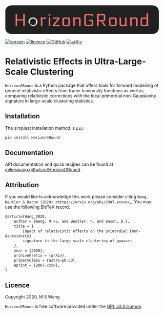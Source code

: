![HorizonGRound](./docs/source/_static/HorizonGRound.png)

[![version](https://img.shields.io/badge/version-0.1-green)](
https://github.com/mikeswang/HorizonGRound/tree/v0.1.0/README.md)
[![licence](https://img.shields.io/badge/licence-GPL%20v3-lightgrey)](
https://github.com/mikeswang/HorizonGRound/tree/v0.1.0/LICENCE)
[![GitHub](https://img.shields.io/badge/GitHub-MikeSWang%2FHorizonGRound-a3c1ad
)](https://github.com/mikeswang/HorizonGRound/tree/v0.1.0)
[![arXiv](https://img.shields.io/badge/arXiv-2007.xxxxx-red
)](https://arxiv.org/abs/2007.xxxxx)


# Relativistic Effects in Ultra-Large-Scale Clustering

``HorizonGRound`` is a Python package that offers tools for forward
modelling of general relativistic effects from tracer luminosity functions
as well as comparing relativistic corrections with the local primordial
non-Gaussianity signature in large-scale clustering statistics.


## Installation

The simplest installation method is ``pip``:

```bash
pip install HorizonGRound
```


## Documentation

API documentation and quick recipes can be found at
[mikeswang.github.io/HorizonGRound](
https://mikeswang.github.io/HorizonGRound/).


## Attribution

If you would like to acknowledge this work please consider citing
`Wang, Beutler & Bacon (2020) <https://arxiv.org/abs/2007.xxxxx>`_. You
may use the following BibTeX record.

    @article{Wang_2020,
        author = {Wang, M.~S. and Beutler, F. and Bacon, D.},
        title = {
            Impact of relativistic effects on the primordial {non-Gaussianity}
            signature in the large-scale clustering of quasars
        },
        year = {2020},
        archivePrefix = {arXiv},
        primaryClass = {astro-ph.CO}
        eprint = {2007.xxxx},
    }


## Licence

Copyright 2020, M S Wang

``HorizonGRound`` is free software provided under the [GPL v3.0 licence](
https://www.gnu.org/licenses/gpl-3.0.en.html
).
